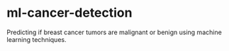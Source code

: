 # ml-cancer-detection
Predicting if breast cancer tumors are malignant or benign using machine learning techniques.
